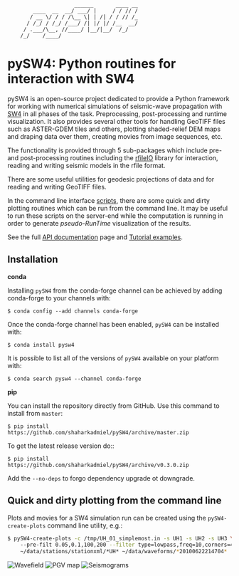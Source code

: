                          ______       ____ __
            ____  __  __/ ___/ |     / / // /
           / __ \/ / / /\__ \| | /| / / // /_
          / /_/ / /_/ /___/ /| |/ |/ /__  __/
         / .___/\__, //____/ |__/|__/  /_/
        /_/    /____/



pySW4: Python routines for interaction with SW4
===============================================

pySW4 is an open-source project dedicated to provide a Python framework for working with numerical simulations of seismic-wave propagation with [SW4](https://geodynamics.org/resources/sw4/about) in all phases of the task. Preprocessing, post-processing and runtime visualization. It also provides several other tools for handling GeoTIFF files such as ASTER-GDEM tiles and others, plotting shaded-relief DEM maps and draping data over them, creating movies from image sequences, etc.

The functionality is provided through 5 sub-packages which include pre- and post-processing routines including the [rfileIO](http://shaharkadmiel.github.io/pySW4/packages/pySW4.prep.rfileIO.html) library for interaction, reading and writing seismic models in the rfile format.

There are some useful utilities for geodesic projections of data and for reading and writing GeoTIFF files.

In the command line interface [scripts](http://shaharkadmiel.github.io/pySW4/packages/pySW4.cli.html), there are some quick and dirty plotting routines which can be run from the command line. It may be useful to run these scripts on the server-end while the computation is running in order to generate *pseudo-RunTime* visualization of the results.

See the full [API documentation](http://shaharkadmiel.github.io/pySW4/) page and [Tutorial examples](http://shaharkadmiel.github.io/pySW4/packages/tutorials.html).

Installation
------------
**conda**

Installing ``pySW4`` from the conda-forge channel can be achieved by
adding conda-forge to your channels with:

    $ conda config --add channels conda-forge

Once the conda-forge channel has been enabled, ``pySW4`` can be
installed with:

    $ conda install pysw4

It is possible to list all of the versions of ``pySW4`` available on
your platform with:

    $ conda search pysw4 --channel conda-forge
    
**pip**

You can install the repository directly from GitHub. Use this command to install from ``master``:

    $ pip install https://github.com/shaharkadmiel/pySW4/archive/master.zip

To get the latest release version do::

    $ pip install https://github.com/shaharkadmiel/pySW4/archive/v0.3.0.zip

Add the ``--no-deps`` to forgo dependency upgrade ot downgrade.

Quick and dirty plotting from the command line
----------------------------------------------

Plots and movies for a SW4 simulation run can be created using the
`pySW4-create-plots` command line utility, e.g.:

```bash
$ pySW4-create-plots -c /tmp/UH_01_simplemost.in -s UH1 -s UH2 -s UH3 \\
    --pre-filt 0.05,0.1,100,200 --filter type=lowpass,freq=10,corners=4 \\
    ~/data/stations/stationxml/*UH* ~/data/waveforms/*20100622214704*
```

![Wavefield](/images/shakemap.cycle=286.z=0.hmag.png)
![PGV map](/images/shakemap.cycle=477.z=0.hmax.png)
![Seismograms](/images/seismograms.png)
